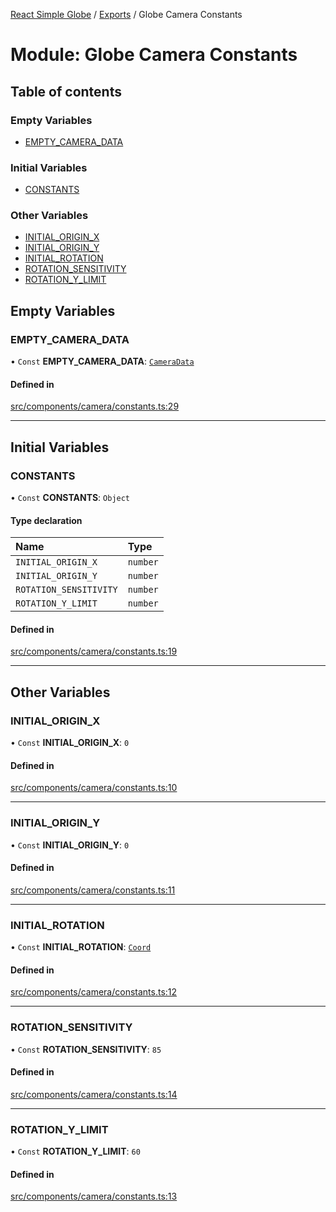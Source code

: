 [React Simple Globe](../README.md) / [Exports](../modules.md) / Globe Camera Constants

# Module: Globe Camera Constants

## Table of contents

### Empty Variables

- [EMPTY\_CAMERA\_DATA](Globe_Camera_Constants.md#empty_camera_data)

### Initial Variables

- [CONSTANTS](Globe_Camera_Constants.md#constants)

### Other Variables

- [INITIAL\_ORIGIN\_X](Globe_Camera_Constants.md#initial_origin_x)
- [INITIAL\_ORIGIN\_Y](Globe_Camera_Constants.md#initial_origin_y)
- [INITIAL\_ROTATION](Globe_Camera_Constants.md#initial_rotation)
- [ROTATION\_SENSITIVITY](Globe_Camera_Constants.md#rotation_sensitivity)
- [ROTATION\_Y\_LIMIT](Globe_Camera_Constants.md#rotation_y_limit)

## Empty Variables

### EMPTY\_CAMERA\_DATA

• `Const` **EMPTY\_CAMERA\_DATA**: [`CameraData`](../classes/Globe_Camera_Classes.CameraData.md)

#### Defined in

[src/components/camera/constants.ts:29](https://github.com/Gaushao/d3-react-globe/blob/4f7a1a2/src/components/camera/constants.ts#L29)

___

## Initial Variables

### CONSTANTS

• `Const` **CONSTANTS**: `Object`

#### Type declaration

| Name | Type |
| :------ | :------ |
| `INITIAL_ORIGIN_X` | `number` |
| `INITIAL_ORIGIN_Y` | `number` |
| `ROTATION_SENSITIVITY` | `number` |
| `ROTATION_Y_LIMIT` | `number` |

#### Defined in

[src/components/camera/constants.ts:19](https://github.com/Gaushao/d3-react-globe/blob/4f7a1a2/src/components/camera/constants.ts#L19)

___

## Other Variables

### INITIAL\_ORIGIN\_X

• `Const` **INITIAL\_ORIGIN\_X**: ``0``

#### Defined in

[src/components/camera/constants.ts:10](https://github.com/Gaushao/d3-react-globe/blob/4f7a1a2/src/components/camera/constants.ts#L10)

___

### INITIAL\_ORIGIN\_Y

• `Const` **INITIAL\_ORIGIN\_Y**: ``0``

#### Defined in

[src/components/camera/constants.ts:11](https://github.com/Gaushao/d3-react-globe/blob/4f7a1a2/src/components/camera/constants.ts#L11)

___

### INITIAL\_ROTATION

• `Const` **INITIAL\_ROTATION**: [`Coord`](../classes/Globe_Classes.Coord.md)

#### Defined in

[src/components/camera/constants.ts:12](https://github.com/Gaushao/d3-react-globe/blob/4f7a1a2/src/components/camera/constants.ts#L12)

___

### ROTATION\_SENSITIVITY

• `Const` **ROTATION\_SENSITIVITY**: ``85``

#### Defined in

[src/components/camera/constants.ts:14](https://github.com/Gaushao/d3-react-globe/blob/4f7a1a2/src/components/camera/constants.ts#L14)

___

### ROTATION\_Y\_LIMIT

• `Const` **ROTATION\_Y\_LIMIT**: ``60``

#### Defined in

[src/components/camera/constants.ts:13](https://github.com/Gaushao/d3-react-globe/blob/4f7a1a2/src/components/camera/constants.ts#L13)
